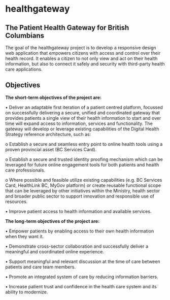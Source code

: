 # healthgateway
## The Patient Health Gateway for British Columbians
The goal of the healthgateway project is to develop a responsive design web application that empowers citizens with access and control over their health record. It enables a citizen to not only view and act on their health information, but also to connect it safely and security with third-party health care applications. 

## Objectives
**The short-term objectives of the project are:**

•	Deliver an adaptable first iteration of a patient centred platform, focussed on successfully delivering a secure, unified and coordinated gateway that provides patients a single view of their health information to start and over time will expand access to information, services and functionality. The gateway will develop or leverage existing capabilities of the Digital Health Strategy reference architecture, such as: 

  o	Establish a secure and seamless entry point to online health tools using a proven provincial asset (BC Services Card). 

  o	Establish a secure and trusted identity proofing mechanism which can be leveraged for future online engagement tools for both patients   and health care professionals.

  o	Where possible and feasible utilize existing capabilities (e.g. BC Services Card, HealthLink BC, MyGov platform) or create reusable       functional scope that can be leveraged by other initiatives within the Ministry, health sector and broader public sector to support         innovation and responsible use of resources.
  
•	Improve patient access to health information and available services.

**The long-term objectives of the project are:**

•	Empower patients by enabling access to their own health information when they want it.

•	Demonstrate cross-sector collaboration and successfully deliver a meaningful and coordinated online experience.

•	Support meaningful and relevant discussion at the time of care between patients and care team members. 

•	Promote an integrated system of care by reducing information barriers.

•	Increase patient trust and confidence in the health care system and its ability to modernize.



